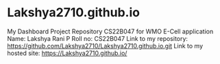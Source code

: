 # Lakshya2710.github.io
My Dashboard Project Repository CS22B047 for WMO E-Cell application
Name: Lakshya Rani P
Roll no: CS22B047
Link to my repository: https://github.com/Lakshya2710/Lakshya2710.github.io.git
Link to my hosted site: https://Lakshya2710.github.io/

